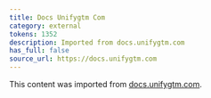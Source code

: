 ```yaml
---
title: Docs Unifygtm Com
category: external
tokens: 1352
description: Imported from docs.unifygtm.com
has_full: false
source_url: https://docs.unifygtm.com
---
```


This content was imported from [docs.unifygtm.com](https://docs.unifygtm.com).
